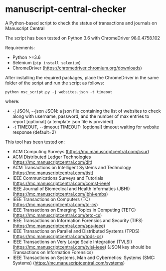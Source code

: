 # manuscript-central-checker
A Python-based script to check the status of transactions and journals on Manuscript Central

The script has been tested on Python 3.6 with ChromeDriver 98.0.4758.102

Requirements:
- Python >=3.6
- Selenium (`pip install selenium`)
- ChromeDriver (https://chromedriver.chromium.org/downloads)

After installing the required packages, place the ChromeDriver in the same folder of the script and run the script as follows:

`python msc_script.py -j websites.json -t timeout`

where:
- -j JSON, --json JSON: a json file containing the list of websites to check along with username, password, and the number of max entries to report [optional] (a template json file is provided)
- -t TIMEOUT, --timeout TIMEOUT: [optional] timeout waiting for website response (default=2)


This tool has been tested on:
- ACM Computing Surveys (https://mc.manuscriptcentral.com/csur)
- ACM Distributed Ledger Technologies (https://mc.manuscriptcentral.com/dlt)
- ACM Transactions on Intelligent Systems and Technology (https://mc.manuscriptcentral.com/tist)
- IEEE Communications Surveys and Tutorials (https://mc.manuscriptcentral.com/comst-ieee)
- IEEE Journal of Biomedical and Health Informatics (JBHI) (https://mc.manuscriptcentral.com/jbhi-embs)
- IEEE Transactions on Computers (TC) (https://mc.manuscriptcentral.com/tc-cs)
- IEEE Transactions on Emerging Topics in Computing (TETC) (https://mc.manuscriptcentral.com/tetc-cs)
- IEEE Transactions on Information Forensics and Security (TIFS) (https://mc.manuscriptcentral.com/sps-ieee)
- IEEE Transactions on Parallel and Distributed Systems (TPDS) (https://mc.manuscriptcentral.com/tpds-cs)
- IEEE Transactions on Very Large Scale Integration (TVLSI) (https://mc.manuscriptcentral.com/tvlsi-ieee) (JSON key should be Transactions on Information Forensics)
- IEEE Transactions on Systems, Man and Cybernetics: Systems (SMC: Systems) (https://mc.manuscriptcentral.com/systems)